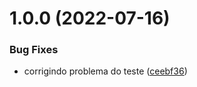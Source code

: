 # 1.0.0 (2022-07-16)


### Bug Fixes

* corrigindo problema do teste ([ceebf36](https://github.com/RicardoTDeveloper/landing-react-project/commit/ceebf36b19a7dec0fddb715f66fa97328173a035))
